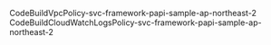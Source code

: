 CodeBuildVpcPolicy-svc-framework-papi-sample-ap-northeast-2
CodeBuildCloudWatchLogsPolicy-svc-framework-papi-sample-ap-northeast-2
